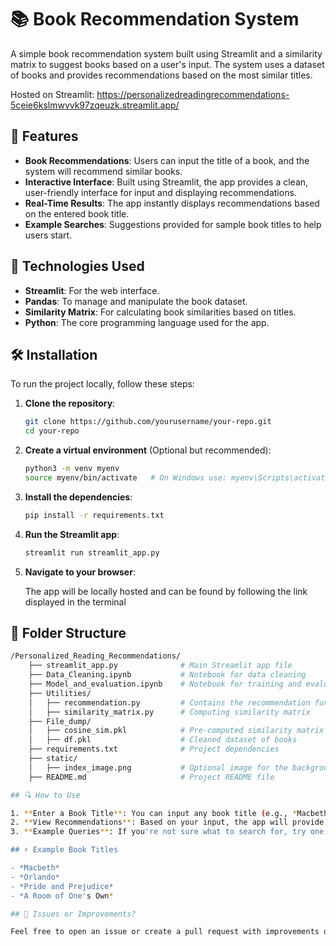 # 📚 Book Recommendation System

A simple book recommendation system built using Streamlit and a similarity matrix to suggest books based on a user's input. The system uses a dataset of books and provides recommendations based on the most similar titles.

Hosted on Streamlit: https://personalizedreadingrecommendations-5ceie6kslmwvvk97zqeuzk.streamlit.app/

## 🚀 Features

- **Book Recommendations**: Users can input the title of a book, and the system will recommend similar books.
- **Interactive Interface**: Built using Streamlit, the app provides a clean, user-friendly interface for input and displaying recommendations.
- **Real-Time Results**: The app instantly displays recommendations based on the entered book title.
- **Example Searches**: Suggestions provided for sample book titles to help users start.

## 🎨 Technologies Used

- **Streamlit**: For the web interface.
- **Pandas**: To manage and manipulate the book dataset.
- **Similarity Matrix**: For calculating book similarities based on titles.
- **Python**: The core programming language used for the app.

## 🛠️ Installation

To run the project locally, follow these steps:

1. **Clone the repository**:

    ```bash
    git clone https://github.com/yourusername/your-repo.git
    cd your-repo
    ```

2. **Create a virtual environment** (Optional but recommended):

    ```bash
    python3 -m venv myenv
    source myenv/bin/activate   # On Windows use: myenv\Scripts\activate
    ```

3. **Install the dependencies**:

    ```bash
    pip install -r requirements.txt
    ```

4. **Run the Streamlit app**:

    ```bash
    streamlit run streamlit_app.py
    ```

5. **Navigate to your browser**:

    The app will be locally hosted and can be found by following the link displayed in the terminal

## 📁 Folder Structure

```bash
/Personalized_Reading_Recommendations/
    ├── streamlit_app.py              # Main Streamlit app file
    ├── Data_Cleaning.ipynb           # Notebook for data cleaning
    ├── Model_and_evaluation.ipynb    # Notebook for training and evaluation
    ├── Utilities/
    │   ├── recommendation.py         # Contains the recommendation function
    │   ├── similarity_matrix.py      # Computing similarity matrix 
    ├── File_dump/
    │   ├── cosine_sim.pkl            # Pre-computed similarity matrix
    │   ├── df.pkl                    # Cleaned dataset of books
    ├── requirements.txt              # Project dependencies
    ├── static/
    │   ├── index_image.png           # Optional image for the background
    ├── README.md                     # Project README file

## 🔍 How to Use

1. **Enter a Book Title**: You can input any book title (e.g., *Macbeth*, *Pride and Prejudice*, *Orlando*).
2. **View Recommendations**: Based on your input, the app will provide a list of similar books.
3. **Example Queries**: If you're not sure what to search for, try one of the example queries under the input field.

## ⚡ Example Book Titles

- *Macbeth*
- *Orlando*
- *Pride and Prejudice*
- *A Room of One's Own*

## 🤔 Issues or Improvements?

Feel free to open an issue or create a pull request with improvements or bug fixes.
